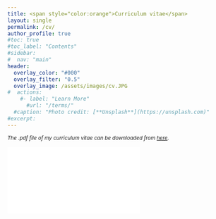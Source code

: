 ```yaml
---
title: <span style="color:orange">Curriculum vitae</span> 
layout: single
permalink: /cv/
author_profile: true
#toc: true
#toc_label: "Contents"
#sidebar:
#  nav: "main"
header:
  overlay_color: "#000"
  overlay_filter: "0.5"
  overlay_image: /assets/images/cv.JPG
#  actions:
    #- label: "Learn More"
      #url: "/terms/"
  #caption: "Photo credit: [**Unsplash**](https://unsplash.com)"
#excerpt: 
---
```


*<small>The .pdf file of my curriculum vitae can be downloaded from <a href="/assets/files/CV_Regorda.pdf" target="_blank">here</a>.</small>*

<object data="/assets/files/CV_Regorda.pdf" type="application/pdf" width="1000px" height="1000px">
    <embed src="/assets/files/CV_Regorda.pdf"></embed>
</object>